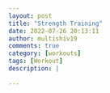```yaml
---
layout: post
title: "Strength Training"
date: 2022-07-26 20:13:11
author: multishiv19
comments: true
category: [workouts]
tags: [Workout]
description: |
    
---
```





<div width='100%' class='strava-embed-placeholder' data-embed-type='activity' data-embed-id='7530021879'></div>
<script src='https://strava-embeds.com/embed.js'></script>
